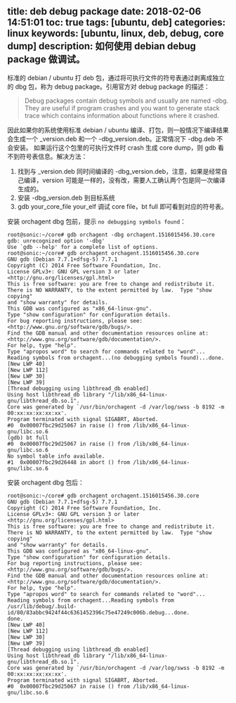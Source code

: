 title: deb debug package
date: 2018-02-06 14:51:01
toc: true
tags: [ubuntu, deb]
categories: linux
keywords: [ubuntu, linux, deb, debug, core dump]
description: 如何使用 debian debug package 做调试。
---

标准的 debian / ubuntu 打 deb 包，通过将可执行文件的符号表通过剥离成独立的 dbg 包，称为 debug package。引用官方对 debug package 的描述：

> Debug packages contain debug symbols and usually are named <package>-dbg. They are useful if program crashes and you want to generate stack trace which contains information about functions where it crashed.

因此如果你的系统使用标准 debian / ubuntu 编译、打包，则一般情况下编译结果会生成一个 <package>_version.deb 和一个 <package>-dbg_version.deb。正常情况下 <package>-dbg.deb 不会安装。
如果运行这个包里的可执行文件时 crash 生成 core dump，则 gdb 看不到符号表信息。解决方法：

1. 找到与 <package>_version.deb 同时间编译的 <package>-dbg_version.deb，注意，如果是经常自己编译，version 可能是一样的，没有改，需要人工确认两个包是同一次编译生成的。
2. 安装 <package>-dbg_version.deb 到目标系统
3. gdb your_core_file your_elf 调试 core file，bt full 即可看到对应的符号表。

安装 orchagent dbg 包前，提示 `no debugging symbols found`：

```
root@sonic:~/core# gdb orchagent -dbg orchagent.1516015456.30.core 
gdb: unrecognized option '-dbg'
Use `gdb --help' for a complete list of options.
root@sonic:~/core# gdb orchagent orchagent.1516015456.30.core 
GNU gdb (Debian 7.7.1+dfsg-5) 7.7.1
Copyright (C) 2014 Free Software Foundation, Inc.
License GPLv3+: GNU GPL version 3 or later <http://gnu.org/licenses/gpl.html>
This is free software: you are free to change and redistribute it.
There is NO WARRANTY, to the extent permitted by law.  Type "show copying"
and "show warranty" for details.
This GDB was configured as "x86_64-linux-gnu".
Type "show configuration" for configuration details.
For bug reporting instructions, please see:
<http://www.gnu.org/software/gdb/bugs/>.
Find the GDB manual and other documentation resources online at:
<http://www.gnu.org/software/gdb/documentation/>.
For help, type "help".
Type "apropos word" to search for commands related to "word"...
Reading symbols from orchagent...(no debugging symbols found)...done.
[New LWP 40]
[New LWP 112]
[New LWP 30]
[New LWP 39]
[Thread debugging using libthread_db enabled]
Using host libthread_db library "/lib/x86_64-linux-gnu/libthread_db.so.1".
Core was generated by `/usr/bin/orchagent -d /var/log/swss -b 8192 -m 00:xx:xx:xx:xx:xx'.
Program terminated with signal SIGABRT, Aborted.
#0  0x00007fbc29d25067 in raise () from /lib/x86_64-linux-gnu/libc.so.6
(gdb) bt full
#0  0x00007fbc29d25067 in raise () from /lib/x86_64-linux-gnu/libc.so.6
No symbol table info available.
#1  0x00007fbc29d26448 in abort () from /lib/x86_64-linux-gnu/libc.so.6
```

安装 orchagent dbg 包后：

```
root@sonic:~/core# gdb orchagent orchagent.1516015456.30.core 
GNU gdb (Debian 7.7.1+dfsg-5) 7.7.1
Copyright (C) 2014 Free Software Foundation, Inc.
License GPLv3+: GNU GPL version 3 or later <http://gnu.org/licenses/gpl.html>
This is free software: you are free to change and redistribute it.
There is NO WARRANTY, to the extent permitted by law.  Type "show copying"
and "show warranty" for details.
This GDB was configured as "x86_64-linux-gnu".
Type "show configuration" for configuration details.
For bug reporting instructions, please see:
<http://www.gnu.org/software/gdb/bugs/>.
Find the GDB manual and other documentation resources online at:
<http://www.gnu.org/software/gdb/documentation/>.
For help, type "help".
Type "apropos word" to search for commands related to "word"...
Reading symbols from orchagent...Reading symbols from /usr/lib/debug/.build-id/80/83abbc9424f44c6361452396c75e47249c006b.debug...done.
done.
[New LWP 40]
[New LWP 112]
[New LWP 30]
[New LWP 39]
[Thread debugging using libthread_db enabled]
Using host libthread_db library "/lib/x86_64-linux-gnu/libthread_db.so.1".
Core was generated by `/usr/bin/orchagent -d /var/log/swss -b 8192 -m 00:xx:xx:xx:xx:xx'.
Program terminated with signal SIGABRT, Aborted.
#0  0x00007fbc29d25067 in raise () from /lib/x86_64-linux-gnu/libc.so.6
```
